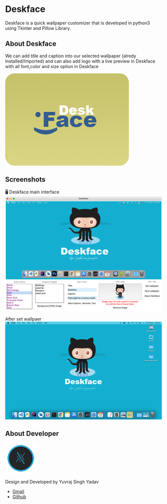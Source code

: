 
# Deskface
Deskface is a quick wallpaper customizer that is
developed in python3 using Tkinter and Pillow Library.

## About Deskface
We can add title and caption into our selected wallpaper (alredy Installed/Imported) and can also add logo with a live preview in Deskface with all font,color and size option in Deskface


![Deskface](Data//SystemOs//DeskfaceLogo.png)


## Screenshots
🖥 Deskface main interface
![App Screenshot](Data//SystemOs//Screenshot.png)


After set wallpaer
![App Screenshot](Data//SystemOs//window.png)

## About Developer

![logo](Data//SystemOs//Mainlogo.png)

Design and Developed by Yuvraj Singh Yadav



- [Gmail](yyuvraj54@gmail.com)
- [Github](https://github.com/yyuvraj54)



